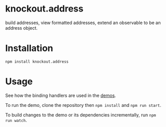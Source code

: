 # knockout.address

build addresses, view formatted addresses, extend an observable to be an address object.

# Installation
```
npm install knockout.address
```

# Usage

See how the binding handlers are used in the [demos](demos).

To run the demo, clone the repository then `npm install` and `npm run start`.

To build changes to the demo or its dependencies incrementally, run `npm run watch`.
